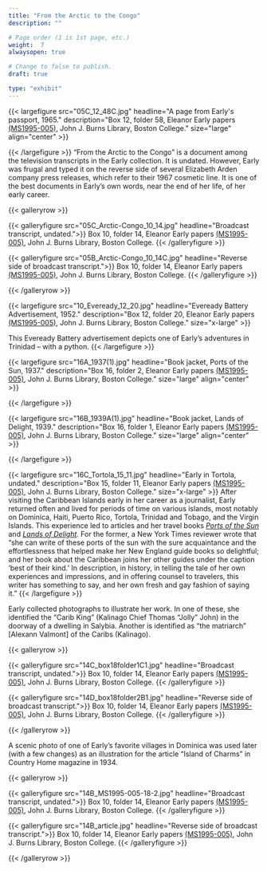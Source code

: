 ```yaml
---
title: "From the Arctic to the Congo"
description: ""

# Page order (1 is 1st page, etc.)
weight:  7
alwaysopen: true

# Change to false to publish.
draft: true

type: "exhibit"
---
```

{{< largefigure src="05C_12_48C.jpg"
                headline="A page from Early's passport, 1965."
                description="Box 12, folder 58, Eleanor Early papers [(MS1995-005)](https://bc-primo.hosted.exlibrisgroup.com/permalink/f/l6ucgu/ALMA-BC21311150800001021), John J. Burns Library, Boston College." 
                size="large" align="center" >}}

{{< /largefigure >}}
“From the Arctic to the Congo” is a document among the television transcripts in the Early collection. It is undated. However, Early was frugal and typed it on the reverse side of several Elizabeth Arden company press releases, which refer to their 1967 cosmetic line. It is one of the best documents in Early’s own words, near the end of her life, of her early career.

{{< galleryrow >}}

{{< galleryfigure src="05C_Arctic-Congo_10_14.jpg"
           headline="Broadcast transcript, undated.">}} Box 10, folder 14, Eleanor Early papers [(MS1995-005)](https://bc-primo.hosted.exlibrisgroup.com/permalink/f/l6ucgu/ALMA-BC21311150800001021), John J. Burns Library, Boston College.
{{< /galleryfigure >}}

{{< galleryfigure src="05B_Arctic-Congo_10_14C.jpg"
           headline="Reverse side of broadcast transcript.">}} Box 10, folder 14, Eleanor Early papers [(MS1995-005)](https://bc-primo.hosted.exlibrisgroup.com/permalink/f/l6ucgu/ALMA-BC21311150800001021), John J. Burns Library, Boston College.
{{< /galleryfigure >}}

{{< /galleryrow >}}

{{< largefigure src="10_Eveready_12_20.jpg"
                headline="Eveready Battery Advertisement, 1952."
                description="Box 12, folder 20, Eleanor Early papers [(MS1995-005)](https://bc-primo.hosted.exlibrisgroup.com/permalink/f/l6ucgu/ALMA-BC21311150800001021), John J. Burns Library, Boston College."
                size="x-large" >}}
				
This Eveready Battery advertisement depicts one of Early’s adventures in Trinidad – with a python.
{{< /largefigure >}}

{{< largefigure src="16A_1937(1).jpg"
                headline="Book jacket, Ports of the Sun, 1937."
                description="Box 16, folder 2, Eleanor Early papers [(MS1995-005)](https://bc-primo.hosted.exlibrisgroup.com/permalink/f/l6ucgu/ALMA-BC21311150800001021), John J. Burns Library, Boston College." 
                size="large" align="center" >}}

{{< /largefigure >}}

{{< largefigure src="16B_1939A(1).jpg"
                headline="Book jacket, Lands of Delight, 1939."
                description="Box 16, folder 1, Eleanor Early papers [(MS1995-005)](https://bc-primo.hosted.exlibrisgroup.com/permalink/f/l6ucgu/ALMA-BC21311150800001021), John J. Burns Library, Boston College." 
                size="large" align="center" >}}

{{< /largefigure >}}

{{< largefigure src="16C_Tortola_15_11.jpg"
                headline="Early in Tortola, undated."
                description="Box 15, folder 11, Eleanor Early papers [(MS1995-005)](https://bc-primo.hosted.exlibrisgroup.com/permalink/f/l6ucgu/ALMA-BC21311150800001021), John J. Burns Library, Boston College."
                size="x-large" >}}
After visiting the Caribbean Islands early in her career as a journalist, Early returned often and lived for periods of time on various islands, most notably on Dominica, Haiti, Puerto Rico, Tortola, Trinidad and Tobago, and the Virgin Islands. This experience led to articles and her travel books *[Ports of the Sun](https://bc-primo.hosted.exlibrisgroup.com/permalink/f/l6ucgu/ALMA-BC21379305460001021)* and *[Lands of Delight](https://bc-primo.hosted.exlibrisgroup.com/permalink/f/l6ucgu/ALMA-BC21366415100001021)*. For the former, a New York Times reviewer wrote that “she can write of these ports of the sun with the sure acquaintance and the effortlessness that helped make her New England guide books so delightful; and her book about the Caribbean joins her other guides under the caption ‘best of their kind.’ In description, in history, in telling the tale of her own experiences and impressions, and in offering counsel to travelers, this writer has something to say, and her own fresh and gay fashion of saying it.”
{{< /largefigure >}}

Early collected photographs to illustrate her work. In one of these, she identified the “Carib King” (Kalinago Chief Thomas “Jolly” John) in the doorway of a dwelling in Salybia. Another is identified as “the matriarch” [Alexann Valmont] of the Caribs (Kalinago). 

{{< galleryrow >}}

{{< galleryfigure src="14C_box18folder1C1.jpg"
           headline="Broadcast transcript, undated.">}} Box 10, folder 14, Eleanor Early papers [(MS1995-005)](https://bc-primo.hosted.exlibrisgroup.com/permalink/f/l6ucgu/ALMA-BC21311150800001021), John J. Burns Library, Boston College.
{{< /galleryfigure >}}

{{< galleryfigure src="14D_box18folder2B1.jpg"
           headline="Reverse side of broadcast transcript.">}} Box 10, folder 14, Eleanor Early papers [(MS1995-005)](https://bc-primo.hosted.exlibrisgroup.com/permalink/f/l6ucgu/ALMA-BC21311150800001021), John J. Burns Library, Boston College.
{{< /galleryfigure >}}

{{< /galleryrow >}}

A scenic photo of one of Early’s favorite villages in Dominica was used later (with a few changes) as an illustration for the article “Island of Charms” in Country Home magazine in 1934.

{{< galleryrow >}}

{{< galleryfigure src="14B_MS1995-005-18-2.jpg"
           headline="Broadcast transcript, undated.">}} Box 10, folder 14, Eleanor Early papers [(MS1995-005)](https://bc-primo.hosted.exlibrisgroup.com/permalink/f/l6ucgu/ALMA-BC21311150800001021), John J. Burns Library, Boston College.
{{< /galleryfigure >}}

{{< galleryfigure src="14B_article.jpg"
           headline="Reverse side of broadcast transcript.">}} Box 10, folder 14, Eleanor Early papers [(MS1995-005)](https://bc-primo.hosted.exlibrisgroup.com/permalink/f/l6ucgu/ALMA-BC21311150800001021), John J. Burns Library, Boston College.
{{< /galleryfigure >}}

{{< /galleryrow >}}